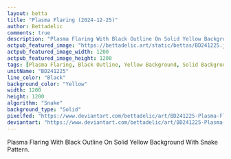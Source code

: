 ```yaml
---
layout: betta
title: "Plasma Flaring (2024-12-25)"
author: Bettadelic
comments: true
description: "Plasma Flaring With Black Outline On Solid Yellow Background With Snake Pattern."
actpub_featured_image: "https://bettadelic.art/static/bettas/BD241225.jpg"
actpub_featured_image_width: 1200
actpub_featured_image_height: 1200
tags: [Plasma Flaring, Black Outline, Yellow Background, Solid Background Pattern, Snake Pattern, December 2024]
unitName: "BD241225"
line_color: "Black"
background_color: "Yellow"
width: 1200
height: 1200
algorithm: "Snake"
background_type: "Solid"
pixelfed: "https://www.deviantart.com/bettadelic/art/BD241225-Plasma-Flaring-2024-12-25-1138381357"
deviantart: "https://www.deviantart.com/bettadelic/art/BD241225-Plasma-Flaring-2024-12-25-1138381357"
---
```


Plasma Flaring With Black Outline On Solid Yellow Background With Snake Pattern.
